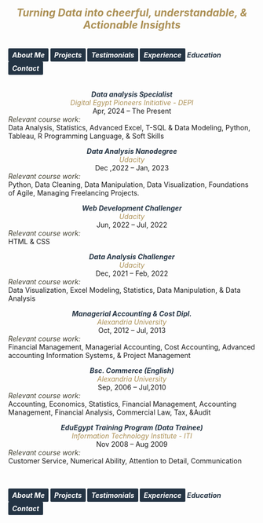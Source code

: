 ## ***<center><span style="color:#ac9055">Turning Data into cheerful, understandable, & Actionable Insights</span></center>***
<br>
<strong>
  <em>
    <a href="https://hend-a-ghafour.github.io" style="display:inline-block; padding:5px 8px; color:white; background-color:#243444; text-align:center; text-decoration:none; border-radius:2px;"> 
      About Me 
    </a>
    <a href="https://hend-a-ghafour.github.io/Projects" style="display:inline-block; padding:5px 8px; color:white; background-color:#243444; text-align:center; text-decoration:none; border-radius:2px;">
      Projects
    </a>
    <a href="https://hend-a-ghafour.github.io/Testimonials" style="display:inline-block; padding:5px 8px; color:white; background-color:#243444; text-align:center; text-decoration:none; border-radius:2px;"> 
      Testimonials 
    </a>
    <a href="https://hend-a-ghafour.github.io/Experience" style="display:inline-block; padding:5px 8px; color:white; background-color:#243444; text-align:center; text-decoration:none; border-radius:2px;"> 
      Experience 
    </a>
    <span style="color:#243444"> 
      Education 
    </span>
    <a href="https://hend-a-ghafour.github.io/Contact" style="display:inline-block; padding:5px 8px; color:white; background-color:#243444; text-align:center; text-decoration:none; border-radius:2px;"> 
      Contact 
    </a>
  </em>
</strong>
<br><br>
<p style='text-align: justify;'>
  <center>
    <em>
      <strong>
        <span style="color:#243444"> 
          Data analysis Specialist
        </span>
      </strong>
    </em>
    <br> 
    <em>
      <span style="color:#ac9055">
        Digital Egypt Pioneers Initiative - DEPI
      </span>
    </em>
    <br> 
    Apr, 2024 – The Present<br>
  </center>
  <em>
    <span style="color:#3e3c2c">
      Relevant course work:
    </span>
  </em>
  <br> 
  Data Analysis, Statistics, Advanced Excel, T-SQL & Data Modeling, Python, Tableau, R Programming Language, & Soft Skills
</p>
<p style='text-align: justify;'>
  <center>
    <em>
      <strong>
        <span style="color:#243444"> 
          Data Analysis Nanodegree
        </span>
      </strong>
    </em>
    <br> 
    <em>
      <span style="color:#ac9055">
        Udacity
      </span>
    </em>
    <br> 
    Dec ,2022 – Jan, 2023<br>
  </center>
  <em>
    <span style="color:#3e3c2c">
      Relevant course work:
    </span>
  </em>
  <br> 
  Python, Data Cleaning, Data Manipulation, Data Visualization, Foundations of Agile, Managing Freelancing Projects.<br> 
</p>
<p style='text-align: justify;'>
  <center>
    <em>
      <strong>
        <span style="color:#243444">
          Web Development Challenger
        </span>
      </strong>
    </em>
    <br> 
    <em>
      <span style="color:#ac9055">
        Udacity
      </span>
    </em>
    <br> 
    Jun, 2022 – Jul, 2022<br>
  </center>
  <em>
    <span style="color:#3e3c2c">
      Relevant course work:
    </span>
  </em>
  <br> 
  HTML & CSS
</p>
<p style='text-align: justify;'>
  <center>
    <em>
      <strong>
        <span style="color:#243444">
          Data Analysis Challenger
        </span>
      </strong>
    </em>
    <br> 
    <em>
      <span style="color:#ac9055">
        Udacity
      </span>
    </em>
    <br> 
    Dec, 2021 – Feb, 2022<br> 
  </center>
  <em>
    <span style="color:#3e3c2c">
      Relevant course work:
    </span>
  </em>
  <br> 
  Data Visualization, Excel Modeling, Statistics, Data Manipulation, & Data Analysis
</p>
<p style='text-align: justify;'>
  <center>
    <em>
      <strong>
        <span style="color:#243444">
          Managerial Accounting & Cost Dipl.
        </span>
      </strong>
    </em>
    <br> 
    <em>
      <span style="color:#ac9055">
        Alexandria University
      </span>
    </em>
    <br> 
    Oct, 2012 – Jul, 2013<br> 
  </center>
  <em>
    <span style="color:#3e3c2c">
      Relevant course work:
    </span>
  </em>
  <br> 
  Financial Management, Managerial Accounting, Cost Accounting, Advanced accounting Information Systems, & Project Management
</p>
<p style='text-align: justify;'>
  <center>
    <em>
      <strong>
        <span style="color:#243444">
          Bsc. Commerce (English)
        </span>
      </strong>
    </em>
    <br> 
    <em>
      <span style="color:#ac9055">
        Alexandria University
      </span>
    </em>
    <br> 
    Sep, 2006 – Jul,2010<br> 
  </center>
  <em>
    <span style="color:#3e3c2c">
      Relevant course work:
    </span>
  </em>
  <br> 
  Accounting, Economics, Statistics, Financial Management, Accounting Management, Financial Analysis, Commercial Law, Tax, &Audit
</p>
<p style='text-align: justify;'>
  <center>
    <em>
      <strong>
        <span style="color:#243444">
          EduEgypt Training Program (Data Trainee)
        </span>
      </strong>
    </em>
    <br> 
    <em>
      <span style="color:#ac9055">
        Information Technology Institute - ITI
      </span>
    </em>
    <br> 
    Nov 2008 – Aug 2009<br> 
  </center>
  <em>
    <span style="color:#3e3c2c">
      Relevant course work:
    </span>
  </em>
  <br> 
  Customer Service, Numerical Ability, Attention to Detail, Communication
</p>
<br><br>





<strong>
  <em>
    <a href="https://hend-a-ghafour.github.io" style="display:inline-block; padding:5px 8px; color:white; background-color:#243444; text-align:center; text-decoration:none; border-radius:2px;"> 
      About Me 
    </a>
    <a href="https://hend-a-ghafour.github.io/Projects" style="display:inline-block; padding:5px 8px; color:white; background-color:#243444; text-align:center; text-decoration:none; border-radius:2px;">
      Projects
    </a>
    <a href="https://hend-a-ghafour.github.io/Testimonials" style="display:inline-block; padding:5px 8px; color:white; background-color:#243444; text-align:center; text-decoration:none; border-radius:2px;"> 
      Testimonials 
    </a>
    <a href="https://hend-a-ghafour.github.io/Experience" style="display:inline-block; padding:5px 8px; color:white; background-color:#243444; text-align:center; text-decoration:none; border-radius:2px;"> 
      Experience 
    </a>
    <span style="color:#243444"> 
      Education 
    </span>
    <a href="https://hend-a-ghafour.github.io/Contact" style="display:inline-block; padding:5px 8px; color:white; background-color:#243444; text-align:center; text-decoration:none; border-radius:2px;"> 
      Contact 
    </a>
  </em>
</strong>
